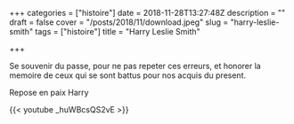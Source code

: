 +++
categories = ["histoire"]
date = 2018-11-28T13:27:48Z
description = ""
draft = false
cover = "/posts/2018/11/download.jpeg"
slug = "harry-leslie-smith"
tags = ["histoire"]
title = "Harry Leslie Smith"

+++

Se souvenir du passe, pour ne pas repeter ces erreurs, et honorer la memoire de ceux qui se sont battus pour nos acquis du present.

Repose en paix Harry

{{< youtube _huWBcsQS2vE >}}
